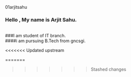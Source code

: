 01arjitsahu
### Hello , My name is Arjit Sahu.
<br>
###I am student of IT branch.
<br>
####i am pursuing B.Tech from gncsgi.

<<<<<<< Updated upstream

=======
>>>>>>> Stashed changes
